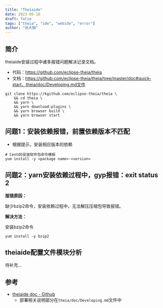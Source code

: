 ```yaml
---
title: "Theiaide"
date: 2023-05-10
draft: false
tags: ["theia", "ide", "webide", "error"]
author: "张大锅"
---
```


## 简介

theiaide安装过程中诸多报错问题解决记录文档。

- 代码：https://github.com/eclipse-theia/theia
- 文档：https://github.com/eclipse-theia/theia/tree/master/doc#quick-start，theia/doc/Developing.md文件

``` shell
git clone https://kgithub.com/eclipse-theia/theia \
    && cd theia \
    && yarn \
    && yarn download:plugins \
    && yarn browser build \
    && yarn browser start
```

## 问题1：安装依赖报错，前置依赖版本不匹配

- 根据提示，安装相应版本的依赖
```shell
# CentOS安装软件包命令模板
yum install -y <package name>-<version>
```

## 问题2：yarn安装依赖过程中，gyp报错：exit status 2

**报错原因：**

缺少bzip2命令，安装依赖过程中，无法解压压缩包导致报错。

**解决方法：**

安装bzip2命令
``` shell
yum install -y bzip2
```

## theiaide配置文件模块分析

待补充...

## 参考

- [theiaide doc - Github](https://github.com/eclipse-theia/theia/tree/master/doc#quick-start)
  - 部署相关说明部分在`theia/doc/Developing.md`文件中
